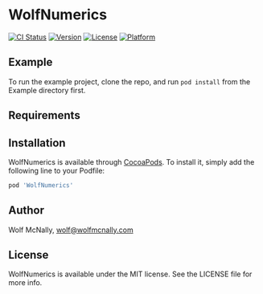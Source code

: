 # WolfNumerics

[![CI Status](https://img.shields.io/travis/wolfmcnally/WolfNumerics.svg?style=flat)](https://travis-ci.org/wolfmcnally/WolfNumerics)
[![Version](https://img.shields.io/cocoapods/v/WolfNumerics.svg?style=flat)](https://cocoapods.org/pods/WolfNumerics)
[![License](https://img.shields.io/cocoapods/l/WolfNumerics.svg?style=flat)](https://cocoapods.org/pods/WolfNumerics)
[![Platform](https://img.shields.io/cocoapods/p/WolfNumerics.svg?style=flat)](https://cocoapods.org/pods/WolfNumerics)

## Example

To run the example project, clone the repo, and run `pod install` from the Example directory first.

## Requirements

## Installation

WolfNumerics is available through [CocoaPods](https://cocoapods.org). To install
it, simply add the following line to your Podfile:

```ruby
pod 'WolfNumerics'
```

## Author

Wolf McNally, wolf@wolfmcnally.com

## License

WolfNumerics is available under the MIT license. See the LICENSE file for more info.

